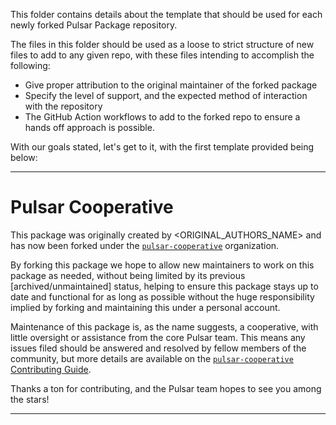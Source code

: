 This folder contains details about the template that should be used for each newly forked Pulsar Package repository.

The files in this folder should be used as a loose to strict structure of new files to add to any given repo, with these files intending to accomplish the following:

* Give proper attribution to the original maintainer of the forked package
* Specify the level of support, and the expected method of interaction with the repository
* The GitHub Action workflows to add to the forked repo to ensure a hands off approach is possible.

With our goals stated, let's get to it, with the first template provided being below:

---

<!-- Pulsar Cooperative Package Repository Template, place at the top of the orignal README -->

# Pulsar Cooperative

This package was originally created by <ORIGINAL_AUTHORS_NAME> and has now been forked under the [`pulsar-cooperative`](https://github.com/pulsar-cooperative) organization.

By forking this package we hope to allow new maintainers to work on this package as needed, without being limited by its previous [archived/unmaintained] status, helping to ensure this package stays up to date and functional for as long as possible without the huge responsibility implied by forking and maintaining this under a personal account.

Maintenance of this package is, as the name suggests, a cooperative, with little oversight or assistance from the core Pulsar team. This means any issues filed should be answered and resolved by fellow members of the community, but more details are available on the [`pulsar-cooperative` Contributing Guide](https://github.com/pulsar-cooperative/.github/blob/main/CONTRIBUTING.md).

Thanks a ton for contributing, and the Pulsar team hopes to see you among the stars!

---

<!-- Original Readme to follow -->
